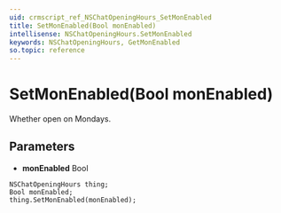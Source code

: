 ```yaml
---
uid: crmscript_ref_NSChatOpeningHours_SetMonEnabled
title: SetMonEnabled(Bool monEnabled)
intellisense: NSChatOpeningHours.SetMonEnabled
keywords: NSChatOpeningHours, GetMonEnabled
so.topic: reference
---
```


# SetMonEnabled(Bool monEnabled)

Whether open on Mondays.

## Parameters

* **monEnabled** Bool

```crmscript
NSChatOpeningHours thing;
Bool monEnabled;
thing.SetMonEnabled(monEnabled);
```

